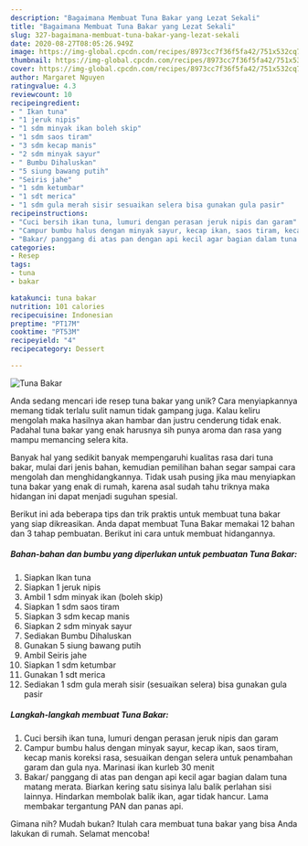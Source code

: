 ```yaml
---
description: "Bagaimana Membuat Tuna Bakar yang Lezat Sekali"
title: "Bagaimana Membuat Tuna Bakar yang Lezat Sekali"
slug: 327-bagaimana-membuat-tuna-bakar-yang-lezat-sekali
date: 2020-08-27T08:05:26.949Z
image: https://img-global.cpcdn.com/recipes/8973cc7f36f5fa42/751x532cq70/tuna-bakar-foto-resep-utama.jpg
thumbnail: https://img-global.cpcdn.com/recipes/8973cc7f36f5fa42/751x532cq70/tuna-bakar-foto-resep-utama.jpg
cover: https://img-global.cpcdn.com/recipes/8973cc7f36f5fa42/751x532cq70/tuna-bakar-foto-resep-utama.jpg
author: Margaret Nguyen
ratingvalue: 4.3
reviewcount: 10
recipeingredient:
- " Ikan tuna"
- "1 jeruk nipis"
- "1 sdm minyak ikan boleh skip"
- "1 sdm saos tiram"
- "3 sdm kecap manis"
- "2 sdm minyak sayur"
- " Bumbu Dihaluskan"
- "5 siung bawang putih"
- "Seiris jahe"
- "1 sdm ketumbar"
- "1 sdt merica"
- "1 sdm gula merah sisir sesuaikan selera bisa gunakan gula pasir"
recipeinstructions:
- "Cuci bersih ikan tuna, lumuri dengan perasan jeruk nipis dan garam"
- "Campur bumbu halus dengan minyak sayur, kecap ikan, saos tiram, kecap manis koreksi rasa, sesuaikan dengan selera untuk penambahan garam dan gula nya. Marinasi ikan kurleb 30 menit"
- "Bakar/ panggang di atas pan dengan api kecil agar bagian dalam tuna matang merata. Biarkan kering satu sisinya lalu balik perlahan sisi lainnya. Hindarkan membolak balik ikan, agar tidak hancur. Lama membakar tergantung PAN dan panas api."
categories:
- Resep
tags:
- tuna
- bakar

katakunci: tuna bakar 
nutrition: 101 calories
recipecuisine: Indonesian
preptime: "PT17M"
cooktime: "PT53M"
recipeyield: "4"
recipecategory: Dessert

---
```



![Tuna Bakar](https://img-global.cpcdn.com/recipes/8973cc7f36f5fa42/751x532cq70/tuna-bakar-foto-resep-utama.jpg)

Anda sedang mencari ide resep tuna bakar yang unik? Cara menyiapkannya memang tidak terlalu sulit namun tidak gampang juga. Kalau keliru mengolah maka hasilnya akan hambar dan justru cenderung tidak enak. Padahal tuna bakar yang enak harusnya sih punya aroma dan rasa yang mampu memancing selera kita.



Banyak hal yang sedikit banyak mempengaruhi kualitas rasa dari tuna bakar, mulai dari jenis bahan, kemudian pemilihan bahan segar sampai cara mengolah dan menghidangkannya. Tidak usah pusing jika mau menyiapkan tuna bakar yang enak di rumah, karena asal sudah tahu triknya maka hidangan ini dapat menjadi suguhan spesial.


Berikut ini ada beberapa tips dan trik praktis untuk membuat tuna bakar yang siap dikreasikan. Anda dapat membuat Tuna Bakar memakai 12 bahan dan 3 tahap pembuatan. Berikut ini cara untuk membuat hidangannya.

<!--inarticleads1-->

##### Bahan-bahan dan bumbu yang diperlukan untuk pembuatan Tuna Bakar:

1. Siapkan  Ikan tuna
1. Siapkan 1 jeruk nipis
1. Ambil 1 sdm minyak ikan (boleh skip)
1. Siapkan 1 sdm saos tiram
1. Siapkan 3 sdm kecap manis
1. Siapkan 2 sdm minyak sayur
1. Sediakan  Bumbu Dihaluskan
1. Gunakan 5 siung bawang putih
1. Ambil Seiris jahe
1. Siapkan 1 sdm ketumbar
1. Gunakan 1 sdt merica
1. Sediakan 1 sdm gula merah sisir (sesuaikan selera) bisa gunakan gula pasir




<!--inarticleads2-->

##### Langkah-langkah membuat Tuna Bakar:

1. Cuci bersih ikan tuna, lumuri dengan perasan jeruk nipis dan garam
1. Campur bumbu halus dengan minyak sayur, kecap ikan, saos tiram, kecap manis koreksi rasa, sesuaikan dengan selera untuk penambahan garam dan gula nya. Marinasi ikan kurleb 30 menit
1. Bakar/ panggang di atas pan dengan api kecil agar bagian dalam tuna matang merata. Biarkan kering satu sisinya lalu balik perlahan sisi lainnya. Hindarkan membolak balik ikan, agar tidak hancur. Lama membakar tergantung PAN dan panas api.




Gimana nih? Mudah bukan? Itulah cara membuat tuna bakar yang bisa Anda lakukan di rumah. Selamat mencoba!

